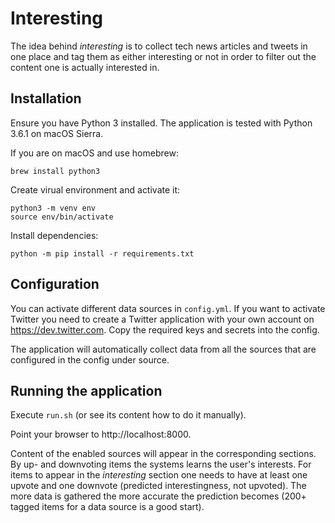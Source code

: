 Interesting
===========

The idea behind _interesting_ is to collect tech news articles and tweets in one place and tag them as either interesting or not in order to filter out the content one is actually interested in.

Installation
------------

Ensure you have Python 3 installed. The application is tested with Python 3.6.1 on macOS Sierra.

If you are on macOS and use homebrew:

    brew install python3

Create virual environment and activate it:

    python3 -m venv env
    source env/bin/activate

Install dependencies:

    python -m pip install -r requirements.txt

Configuration
-------------

You can activate different data sources in `config.yml`. If you want to activate Twitter you need to create a Twitter application with your own account on https://dev.twitter.com. Copy the required keys and secrets into the config.

The application will automatically collect data from all the sources that are configured in the config under source.

Running the application
-----------------------

Execute `run.sh` (or see its content how to do it manually).

Point your browser to http://localhost:8000.

Content of the enabled sources will appear in the corresponding sections. By up- and downvoting items the systems learns the user's interests. For items to appear in the _interesting_ section one needs to have at least one upvote and one downvote (predicted interestingness, not upvoted). The more data is gathered the more accurate the prediction becomes (200+ tagged items for a data source is a good start).
